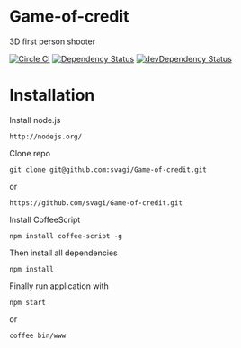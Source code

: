 # Game-of-credit
3D first person shooter

[![Circle CI](https://circleci.com/gh/svagi/Game-of-credit.svg?style=svg)](https://circleci.com/gh/svagi/Game-of-credit)
[![Dependency Status](https://david-dm.org/svagi/Game-of-credit.png)](https://david-dm.org/svagi/Game-of-credit)
[![devDependency Status](https://david-dm.org/svagi/Game-of-credit/dev-status.png)](https://david-dm.org/svagi/Game-of-credit#info=devDependencies)

# Installation
Install node.js

    http://nodejs.org/

Clone repo

    git clone git@github.com:svagi/Game-of-credit.git

or

    https://github.com/svagi/Game-of-credit.git

Install CoffeeScript

    npm install coffee-script -g

Then install all dependencies

    npm install

Finally run application with

    npm start

or

    coffee bin/www
